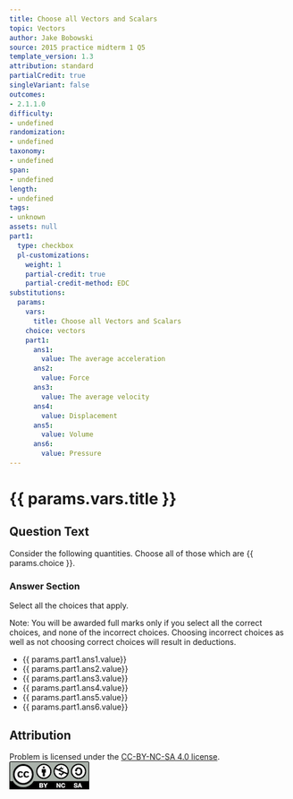```yaml
---
title: Choose all Vectors and Scalars
topic: Vectors
author: Jake Bobowski
source: 2015 practice midterm 1 Q5
template_version: 1.3
attribution: standard
partialCredit: true
singleVariant: false
outcomes:
- 2.1.1.0
difficulty:
- undefined
randomization:
- undefined
taxonomy:
- undefined
span:
- undefined
length:
- undefined
tags:
- unknown
assets: null
part1:
  type: checkbox
  pl-customizations:
    weight: 1
    partial-credit: true
    partial-credit-method: EDC
substitutions:
  params:
    vars:
      title: Choose all Vectors and Scalars
    choice: vectors
    part1:
      ans1:
        value: The average acceleration
      ans2:
        value: Force
      ans3:
        value: The average velocity
      ans4:
        value: Displacement
      ans5:
        value: Volume
      ans6:
        value: Pressure
---
```

# {{ params.vars.title }}

## Question Text

Consider the following quantities. Choose all of those which are {{ params.choice }}.

### Answer Section

Select all the choices that apply.

Note: You will be awarded full marks only if you select all the correct choices, and none of the incorrect choices. Choosing incorrect choices as well as not choosing correct choices will result in deductions.

- {{ params.part1.ans1.value}}
- {{ params.part1.ans2.value}}
- {{ params.part1.ans3.value}}
- {{ params.part1.ans4.value}}
- {{ params.part1.ans5.value}}
- {{ params.part1.ans6.value}}

## Attribution

Problem is licensed under the [CC-BY-NC-SA 4.0 license](https://creativecommons.org/licenses/by-nc-sa/4.0/).<br> ![The Creative Commons 4.0 license requiring attribution-BY, non-commercial-NC, and share-alike-SA license.](https://raw.githubusercontent.com/firasm/bits/master/by-nc-sa.png)